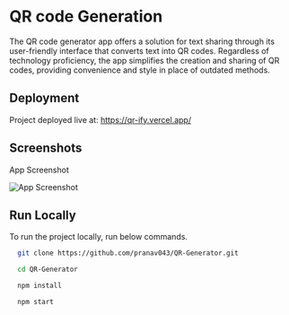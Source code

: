 # QR code Generation

The QR code generator app offers a solution for text sharing through its user-friendly interface that converts text into QR codes. Regardless of technology proficiency, the app simplifies the creation and sharing of QR codes, providing convenience and style in place of outdated methods.


## Deployment

Project deployed live at: https://qr-ify.vercel.app/


## Screenshots

App Screenshot

![App Screenshot](https://media.licdn.com/dms/image/D4D2DAQEVcWGwupx4uw/profile-treasury-image-shrink_800_800/0/1694260107833?e=1708945200&v=beta&t=Bix4Ok8gfexr1mjv4Hbi6L9Kza4nOllogkQ3mvDksTQ)


## Run Locally

To run the project locally, run below commands.

```bash
  git clone https://github.com/pranav043/QR-Generator.git
```

```bash
  cd QR-Generator
```

```bash
  npm install
```

```bash
  npm start
```
